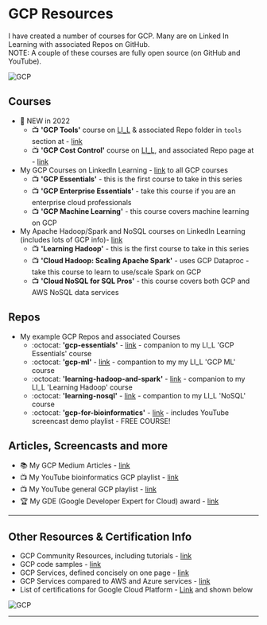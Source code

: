 # GCP Resources

I have created a number of courses for GCP.  Many are on Linked In Learning with associated Repos on GitHub.     
NOTE: A couple of these courses are fully open source (on GitHub and YouTube).

![GCP](https://github.com/lynnlangit/learning-cloud/blob/master/images/gcp-locations.png)


## Courses

- 🌟 NEW in 2022 
  - 📺 **'GCP Tools'** course on [LI_L](https://www.linkedin.com/learning/learning-google-cloud-developer-and-devops-tools) & associated Repo folder in `tools` section at -  [link](https://github.com/lynnlangit/gcp-essentials/tree/master/0_setup_and_iam_and_costs/tools) 
  - 📺 **'GCP Cost Control'** course on [LI_L](https://www.linkedin.com/learning/google-cloud-controlling-cost), and associated Repo page at -  [link](https://github.com/lynnlangit/gcp-essentials/tree/master/0_setup_and_iam_and_costs/0c_cost_control)
- My GCP Courses on LinkedIn Learning - [link](https://www.linkedin.com/learning/search?entityType=COURSE&keywords=gcp%20langit) to all GCP courses
  - 📺 **'GCP Essentials'** - this is the first course to take in this series
  - 📺 **'GCP Enterprise Essentials'** - take this course if you are an enterprise cloud professionals
  - 📺 **'GCP Machine Learning'** - this course covers machine learning on GCP
- My Apache Hadoop/Spark and NoSQL courses on LinkedIn Learning (includes lots of GCP info)- [link](https://www.linkedin.com/learning/search?entityType=COURSE&keywords=hadoop%20spark%20langit)
  - 📺 **'Learning Hadoop'** - this is the first course to take in this series 
  - 📺 **'Cloud Hadoop: Scaling Apache Spark'** - uses GCP Dataproc - take this course to learn to use/scale Spark on GCP
  - 📺 **'Cloud NoSQL for SQL Pros'** - this course covers both GCP and AWS NoSQL data services
  
## Repos

- My example GCP Repos and associated Courses
  - :octocat: **'gcp-essentials'** - [link](https://github.com/lynnlangit/gcp-essentials) - companion to my LI_L 'GCP Essentials' course
  - :octocat: **'gcp-ml'** - [link](https://github.com/lynnlangit/gcp-ml) - compantion to my my LI_L 'GCP ML' course
  - :octocat: **'learning-hadoop-and-spark'** - [link](https://github.com/lynnlangit/learning-hadoop-and-spark) - companion to my LI_L 'Learning Hadoop' course
  - :octocat: **'learning-nosql'** - [link](https://github.com/lynnlangit/learning-nosql) - compantion to my LI_L 'NoSQL' course
  - :octocat: **'gcp-for-bioinformatics'** - [link](https://github.com/lynnlangit/gcp-for-bioinformatics) - includes YouTube screencast demo playlist - FREE COURSE! 
  
## Articles, Screencasts and more  

- 📚 My GCP Medium Articles - [link](https://medium.com/search?q=gcp%20langit)
- 📺  My YouTube bioinformatics GCP playlist - [link](https://www.youtube.com/playlist?list=PL4Q4HssKcxYtE5Tae3epNab3mK9iP1iWX)
- 📺  My YouTube general GCP playlist - [link](https://www.youtube.com/playlist?list=PL6971A0258365F21E)
- 🏆 My GDE (Google Developer Expert for Cloud) award - [link](https://developers.google.com/community/experts/directory/profile/profile-lynn_langit)

---

## Other Resources & Certification Info

- GCP Community Resources, including tutorials - [link](https://cloud.google.com/community/)
- GCP code samples - [link](https://cloud.google.com/docs/samples)
- GCP Services, defined concisely on one page - [link](https://github.com/gregsramblings/google-cloud-4-words)
- GCP Services compared to AWS and Azure services - [link](https://cloud.google.com/docs/compare/aws?hl=en_US)
- List of certifications for Google Cloud Platform - [Link](https://cloud.google.com/certification) and shown below

![GCP](https://github.com/lynnlangit/learning-cloud/blob/master/GCP/gcp.png)

----

